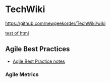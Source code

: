 TechWiki
========


https://github.com/newgeekorder/TechWiki/wiki

[test of html](https://cdn.rawgit.com/newgeekorder/TechWiki/master/test.html)

## Agile Best Practices 
* [Agile Best Practice notes](https://github.com/newgeekorder/TechWiki/blob/master/Agile_Best_Practices.md)

### Agile Metrics 
<!--stackedit_data:
eyJoaXN0b3J5IjpbMTc4NzY4MDIwMl19
-->
